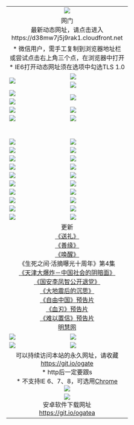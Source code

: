 ﻿<table>
  <tr></tr>
  <tr><td colspan=2 align=center><img src="https://cloud.githubusercontent.com/assets/11880933/13434984/f430fae2-e012-11e5-814f-c2df1e82b247.jpg" /></td></tr>
  <tr><td colspan=2 align=center>网门<br>最新动态网址，请点击进入
<br>https://d38mw7j5j9rak1.cloudfront.net
    </td>
  </tr>
  <tr>
    <td colspan=2 align=center>* 微信用户，需手工复制到浏览器地址栏<br>或尝试点击右上角三个点，在浏览器中打开
    <br>* IE6打开动态网址须在选项中勾选TLS 1.0</td>
  </tr>
  <tr>
    <td rowspan=2><a href="https://d38mw7j5j9rak1.cloudfront.net/ogUP.aspx?name=11DKC.mp4&list=11DKC" target="_blank"><img src="https://d38mw7j5j9rak1.cloudfront.net/Up/11DKC1.jpg" /></a></td> 
    <td><div><a href="https://d38mw7j5j9rak1.cloudfront.net/ogUP.aspx?name=LRWS.mp4&list=LRWS" target="_blank"><img src="https://d38mw7j5j9rak1.cloudfront.net/Up/LRWS.jpg" /></a></td>
   </tr>
  <tr>
    <td><a href="https://d38mw7j5j9rak1.cloudfront.net/ogNiceVedio.aspx" target="_blank"><img src="https://d38mw7j5j9rak1.cloudfront.net/Up/11TGKDY.jpg" /></a></td>
  </tr>
  <tr>
    <td><a href="https://d38mw7j5j9rak1.cloudfront.net/ogUP.aspx?name=JQR.mp4&count=2" target="_blank"><img src="https://d38mw7j5j9rak1.cloudfront.net/Up/JQR.jpg" /></a></td>   
    <td rowspan=2><a href="https://d38mw7j5j9rak1.cloudfront.net/ogUP.aspx?name=JP.mp4&count=9" target="_blank"><img src="https://d38mw7j5j9rak1.cloudfront.net/Up/JP.jpg" /></td>
  </tr>
  <tr>
    <td><a href="https://d38mw7j5j9rak1.cloudfront.net/ogUP.aspx?name=WH.mp4" target="_blank"><img src="https://d38mw7j5j9rak1.cloudfront.net/Up/WH.jpg" /></a></td>
  </tr>
  <tr>
    <td><a href="https://d38mw7j5j9rak1.cloudfront.net/ogUP.aspx?name=SSZJ.mp4&list=SSZJ" target="_blank"><img src="https://d38mw7j5j9rak1.cloudfront.net/Up/SSZJ.jpg" /></a></td>
    <td><a href="https://d38mw7j5j9rak1.cloudfront.net/ogUP.aspx?name=1XQK.mp4&count=13" target="_blank"><img src="https://d38mw7j5j9rak1.cloudfront.net/Up/1XQK.jpg" /></a</td>
  </tr>
  <tr>
    <td><a href="https://d38mw7j5j9rak1.cloudfront.net/ogUP.aspx?name=ZY.mp4&count=2015|16" target="_blank"><img src="https://d38mw7j5j9rak1.cloudfront.net/Up/ZY.jpg" /></a</td>
    <td><a href="https://d38mw7j5j9rak1.cloudfront.net/ogUP.aspx?name=XTFY.mp4&count=B|2,A|24" target="_blank"><img src="https://d38mw7j5j9rak1.cloudfront.net/Up/XTFY.jpg" /></a></td>
  </tr>
  <tr height="40">
  </tr>
  <tr>
    <td><a href="https://d38mw7j5j9rak1.cloudfront.net/ogUP.aspx?name=4SQQ.mp4&list=4SQQ" target="_blank"><img src="https://d38mw7j5j9rak1.cloudfront.net/Up/4SQQ0.jpg"/></a></td>
    <td><a href="https://d38mw7j5j9rak1.cloudfront.net/ogUP.aspx?name=4SHQ.mp4&list=4SHQ" target="_blank"><img src="https://d38mw7j5j9rak1.cloudfront.net/Up/4SHQ0.jpg"/></a></td>
  </tr>
  <tr>
    <td><a href="https://d38mw7j5j9rak1.cloudfront.net/ogUP.aspx?name=4SZG.mp4&list=4SZG" target="_blank"><img src="https://d38mw7j5j9rak1.cloudfront.net/Up/4SZG0.jpg"/></a></td>
    <td><a href="https://d38mw7j5j9rak1.cloudfront.net/ogUP.aspx?name=4SDJ.mp4&list=4SDJ" target="_blank"><img src="https://d38mw7j5j9rak1.cloudfront.net/Up/4SDJ0.jpg"/></a></td>
  </tr>
  <tr>
    <td><a href="https://d38mw7j5j9rak1.cloudfront.net/ogUP.aspx?name=4SGX.mp4&list=4SGX" target="_blank"><img src="https://d38mw7j5j9rak1.cloudfront.net/Up/4SGX0.jpg"/></a></td>
    <td><a href="https://d38mw7j5j9rak1.cloudfront.net/ogUP.aspx?name=4SHD.mp4&list=4SHD" target="_blank"><img src="https://d38mw7j5j9rak1.cloudfront.net/Up/4SHD0.jpg"/></a></td>
  </tr>
  <tr>
    <td><a href="https://d38mw7j5j9rak1.cloudfront.net/ogUP.aspx?name=4CTX.mp4&list=4CTX" target="_blank"><img src="https://d38mw7j5j9rak1.cloudfront.net/Up/4CTX0.jpg"/></a></td>
    <td><a href="https://d38mw7j5j9rak1.cloudfront.net/ogUP.aspx?name=4CWZ.mp4&list=4CWZ" target="_blank"><img src="https://d38mw7j5j9rak1.cloudfront.net/Up/4CWZ0.jpg"/></a></td>
  </tr>
  <tr>
    <td><a href="https://d38mw7j5j9rak1.cloudfront.net/onUP.aspx?name=https://d25hxnyejux8es.cloudfront.net/" target="_blank"><img src="https://d38mw7j5j9rak1.cloudfront.net/Up/0DTW.jpg"/></a></td>
    <td><a href="https://d38mw7j5j9rak1.cloudfront.net/onUP.aspx?name=https://d240ns8up8earz.cloudfront.net/acenter/" target="_blank"><img src="https://d38mw7j5j9rak1.cloudfront.net/Up/0TDW.jpg" /></a></td>
  </tr>
  <tr>
    <td><a href="https://d38mw7j5j9rak1.cloudfront.net/onUP.aspx?name=https://d4508d6vomz2p.cloudfront.net/gb/nsc413.htm" target="_blank"><img src="https://d38mw7j5j9rak1.cloudfront.net/Up/0DJY.jpg" /></a></td>
    <td><a href="https://d38mw7j5j9rak1.cloudfront.net/onUP.aspx?name=https://d3bxwq7vzudb5l.cloudfront.net/xtr/gb/prog204.html" target="_blank"><img src="https://d38mw7j5j9rak1.cloudfront.net/Up/0XTR.jpg" /></a></td>
  </tr>
  <tr>
    <td><a href="https://d38mw7j5j9rak1.cloudfront.net/onUP.aspx?name=https://d3aj00iefsmfgc.cloudfront.net/" target="_blank"><img src="https://d38mw7j5j9rak1.cloudfront.net/Up/0MHW.jpg" /></a></td>
    <td><a href="https://d38mw7j5j9rak1.cloudfront.net/onUP.aspx?name=https://d1sbg9daat0zu5.cloudfront.net/" target="_blank"><img src="https://d38mw7j5j9rak1.cloudfront.net/Up/0ZJW.jpg" /></a></td>
  </tr>
  <tr>
    <td><a href="https://d38mw7j5j9rak1.cloudfront.net/ogUP.aspx?name=0FG.zip" target="_blank"><img src="https://d38mw7j5j9rak1.cloudfront.net/Up/0FG.jpg" /></a></td>
    <td><a href="https://d38mw7j5j9rak1.cloudfront.net/ogUP.aspx?name=0FGA.apk" target="_blank"><img src="https://d38mw7j5j9rak1.cloudfront.net/Up/0FGA.jpg" /></a></td>
  </tr>
  <tr>
    <td><a href="https://d38mw7j5j9rak1.cloudfront.net/ogUP.aspx?name=0U.zip" target="_blank"><img src="https://d38mw7j5j9rak1.cloudfront.net/Up/0U.jpg" /></a></td>
    <td><a href="https://d38mw7j5j9rak1.cloudfront.net/ogUP.aspx?name=0UA.apk" target="_blank"><img src="https://d38mw7j5j9rak1.cloudfront.net/Up/0UA.jpg" /></a></td>
  </tr>
  <tr>
    <td><a href="https://d38mw7j5j9rak1.cloudfront.net/ogUP.aspx?name=0iPPOTV.zip" target="_blank"><img src="https://d38mw7j5j9rak1.cloudfront.net/Up/0iPPOTV.jpg" /></a></td>
    <td><a href="https://d38mw7j5j9rak1.cloudfront.net/ogUP.aspx?name=0iNTD.apk" target="_blank"><img src="https://d38mw7j5j9rak1.cloudfront.net/Up/0iNTD.jpg" /></a></td>
  </tr>
  <tr>
    <td colspan=2 align=center>更新<br>
      <a href="https://d38mw7j5j9rak1.cloudfront.net/ogUP.aspx?name=4ESL.mp4" target="_blank">《送礼》</a><br>
      <a href="https://d38mw7j5j9rak1.cloudfront.net/ogUP.aspx?name=4ESY.mp4" target="_blank">《善缘》</a><br>
      <a href="https://d38mw7j5j9rak1.cloudfront.net/ogUP.aspx?name=4EHX.mp4" target="_blank">《唤醒》</a><br>
      《生死之间·活摘曝光十周年》第4集</a><br>
      <a href="https://d38mw7j5j9rak1.cloudfront.net/ogUP.aspx?name=4TJDBZ.mp4" target="_blank">《天津大爆炸－中国社会的阴暗面》</a><br>
      <a href="https://d38mw7j5j9rak1.cloudfront.net/ogUP.aspx?name=4LFZ.mp4" target="_blank">《国安李凤智公开退党》</a><br>
      <a href="https://d38mw7j5j9rak1.cloudfront.net/ogUP.aspx?name=4DDZHDCS.mp4" target="_blank">《大地震后的沉思》</a><br>
      <a href="https://d38mw7j5j9rak1.cloudfront.net/ogUP.aspx?name=11ZYZG0.mp4" target="_blank">《自由中国》预告片</a><br>
      <a href="https://d38mw7j5j9rak1.cloudfront.net/ogUP.aspx?name=11XR.mp4" target="_blank">《血刃》预告片</a><br>
      <a href="https://d38mw7j5j9rak1.cloudfront.net/ogUP.aspx?name=11NYZX.mp4&count=2" target="_blank">《难以置信》预告片</a><br>
      <a href="https://d38mw7j5j9rak1.cloudfront.net/onUP.aspx?name=https://www.minghui.org/" target="_blank">明慧网</a></td>
    </td>
  </tr>
  <tr>
    <td><a href="https://d38mw7j5j9rak1.cloudfront.net/ogNice.aspx" target="_blank"><img src="https://cloud.githubusercontent.com/assets/11880933/13720378/f84bb392-e841-11e5-8739-815049dd6ff8.jpg" /></a></td>
    <td><a href="https://d38mw7j5j9rak1.cloudfront.net/onCO.aspx?ob=600事物&op=增删改&args=WH1~%23类型6新闻%7c%23类型6评论&mode=" target="_blank"><img src="https://cloud.githubusercontent.com/assets/11880933/13720380/04d76a16-e842-11e5-8833-e627daa88802.jpg" /></a></td> 
  </tr>
  <tr>
    <td><a href="https://d38mw7j5j9rak1.cloudfront.net/ogDY.aspx" target="_blank"><img src="https://cloud.githubusercontent.com/assets/11880933/13720384/11817090-e842-11e5-9571-7dc2f1af9f42.jpg" /></a></td>
    <td><a href="https://d38mw7j5j9rak1.cloudfront.net/ogST.aspx" target="_blank"><img src="https://cloud.githubusercontent.com/assets/11880933/13720385/1467ea3c-e842-11e5-86df-c96c9a556aaf.jpg" /></a></td> 
  </tr>
  <!--tr>
    <td colspan=2 align=center>
      <微信可扫描以下临时二维码<br/>https://bit.ly/1mBQHW8<br/><a href="https://d38mw7j5j9rak1.cloudfront.net/Up/0WMGDL3.png" target="_blank"><img src="https://d38mw7j5j9rak1.cloudfront.net/Up/0WMGD3.png"/></a>
  </tr-->
  <tr>
    <td colspan=2 align=center>可以持续访问本站的永久网址，请收藏<br/><a href="https://git.io/ogate" target="_blank">https://git.io/ogate</a><br/>* http后一定要跟s<br/>* 不支持IE 6、7、8，可选用<a href="http://www.odisk.org/Upload/0ChromePortable.zip">Chrome</a><br/><a href="https://d38mw7j5j9rak1.cloudfront.net/Up/0WMGDL2.png" target="_blank"><img src="https://d38mw7j5j9rak1.cloudfront.net/Up/0WMGD2.png"/></a></td>
  </tr>
  <tr>
    <td colspan=2 align=center><a href="https://d38mw7j5j9rak1.cloudfront.net/ogUP.aspx?name=0oGate.apk" target="_blank"><img src="https://cloud.githubusercontent.com/assets/11880933/13720399/75e143ee-e842-11e5-9f0a-1421f423c80f.jpg" /></a><br>安卓软件下载网址<br><a href="https://git.io/ogatea">https://git.io/ogatea</a></td>
  </tr>
  <!--tr>
    <td colspan=2 align=center>可能失效的动态网址
    </td>
  </tr-->
</table>
